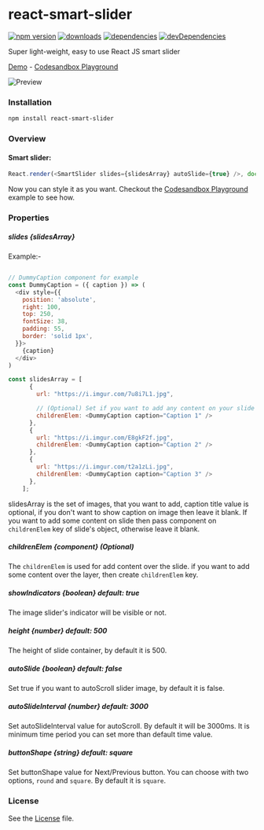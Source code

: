 # react-smart-slider

[![npm version](https://img.shields.io/npm/v/react-smart-slider.svg)](https://www.npmjs.com/package/react-smart-slider)
[![downloads](https://img.shields.io/npm/dt/react-smart-slider.svg)](https://www.npmjs.com/package/react-smart-slider)
[![dependencies](https://david-dm.org/therkverma/react-smart-slider.svg)](https://david-dm.org/therkverma/react-smart-slider)
[![devDependencies](https://david-dm.org/therkverma/react-smart-slider/dev-status.svg)](https://david-dm.org/therkverma/react-smart-slider?type=dev)


Super light-weight, easy to use React JS smart slider

[Demo](https://github.com/therkverma/react-smart-slider/) - [Codesandbox Playground](https://codesandbox.io/s/jpo4ypo9wv)

![Preview](https://res.cloudinary.com/therkverma-github-io/image/upload/fl_apng/v1547741460/react-smart-slider.png)

### Installation

```sh
npm install react-smart-slider
```

### Overview

#### Smart slider:

```javascript
React.render(<SmartSlider slides={slidesArray} autoSlide={true} />, document.body);
```

Now you can style it as you want. Checkout the [Codesandbox Playground](https://codesandbox.io/s/jpo4ypo9wv) example to see how.

### Properties

##### slides {slidesArray}

Example:-
```javascript

// DummyCaption component for example
const DummyCaption = ({ caption }) => (
  <div style={{
    position: 'absolute',
    right: 100,
    top: 250,
    fontSize: 38,
    padding: 55,
    border: 'solid 1px',
  }}>
    {caption}
  </div>
)

const slidesArray = [
      {
        url: "https://i.imgur.com/7u8i7L1.jpg",

        // (Optional) Set if you want to add any content on your slide
        childrenElem: <DummyCaption caption="Caption 1" />
      },
      {
        url: "https://i.imgur.com/E8gkF2f.jpg",
        childrenElem: <DummyCaption caption="Caption 2" />
      },
      {
        url: "https://i.imgur.com/t2a1zLi.jpg",
        childrenElem: <DummyCaption caption="Caption 3" />
      },
    ];
```
slidesArray is the set of images, that you want to add, caption title value is optional, if you don't want to show caption on image then leave it blank.
    If you want to add some content on slide then pass component on `childrenElem` key of slide's object, otherwise leave it blank.


##### childrenElem {component} (Optional)

The `childrenElem` is used for add content over the slide. if you want to add some content over the layer, then create `childrenElem` key.

##### showIndicators {boolean} default: true

The image slider's indicator will be visible or not.

##### height {number} default: 500

The height of slide container, by default it is 500.


##### autoSlide {boolean} default: false

Set true if you want to autoScroll slider image, by default it is false.


##### autoSlideInterval {number} default: 3000

Set autoSlideInterval value for autoScroll. By default it will be 3000ms. It is minimum time period you can set more than default time value.


##### buttonShape {string} default: square

Set buttonShape value for Next/Previous button. You can choose with two options, `round` and `square`. By default it is `square`.


### License

See the [License](LICENSE) file.
